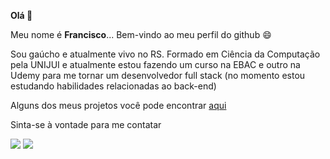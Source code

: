 **Olá 👋**

Meu nome é **Francisco**... Bem-vindo ao meu perfil do github 😄 

Sou gaúcho e atualmente vivo no RS. Formado em Ciência da Computação pela UNIJUI e atualmente estou fazendo um curso na EBAC e outro na Udemy para me tornar um desenvolvedor full stack (no momento estou estudando habilidades relacionadas ao back-end)

Alguns dos meus projetos você pode encontrar [aqui](https://fbc-personalportfolio.netlify.app/)

Sinta-se à vontade para me contatar

<a href="https://www.linkedin.com/in/franciscofbc/" target="_blank"><img src="https://img.shields.io/badge/-LinkedIn-%230077B5?style=for-the-badge&logo=linkedin&logoColor=white" target="_blank"></a> 
<a href = "mailto:fbc9911@gmail.com"><img src="https://img.shields.io/badge/Gmail-D14836?style=for-the-badge&logo=gmail&logoColor=white" target="_blank"></a>

<!--**Hi there 👋**

<!--My name is **Francisco**... Welcome to my github profile 😄 --!>

<!--I'm from and living in Rio Grande do Sul <!--and I'm searching for my first job as a dev--!>

<!--I'm graduated in Computer Science at Unijui and at the moment I'm taking a course on EBAC and Udemy to become a full stack dev (currently I'm learning skills related to back-end)--!>

<!--Some of my projects you can find [here](https://fbc-personalportfolio.netlify.app/)--!>

<!--Fell free to contact me--!>
